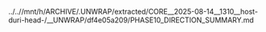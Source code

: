 ../..//mnt/h/ARCHIVE/.UNWRAP/extracted/CORE__2025-08-14__1310__host-duri-head-/__UNWRAP/df4e05a209/PHASE10_DIRECTION_SUMMARY.md